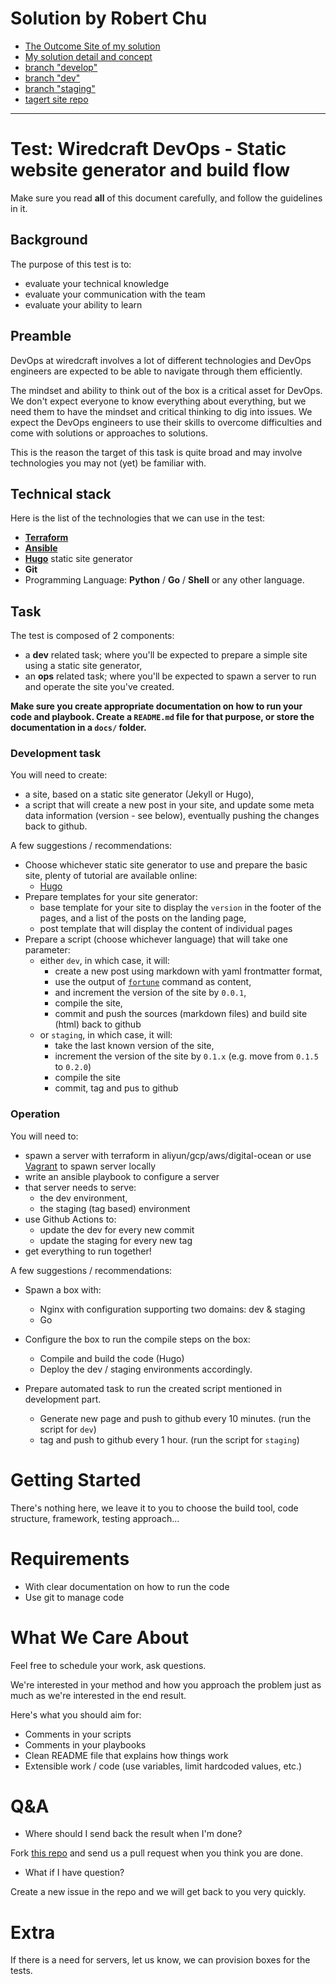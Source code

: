# Solution by Robert Chu
- [The Outcome Site of my solution](https://robertchu1205.github.io/)
- [My solution detail and concept](https://robertchu1205.github.io/post/thoughts-of-bio/)
- [branch "develop"](https://github.com/robertchu1205/test-devops/tree/develop)
- [branch "dev"](https://github.com/robertchu1205/test-devops/tree/dev)
- [branch "staging"](https://github.com/robertchu1205/test-devops/tree/staging)
- [tagert site repo](https://github.com/robertchu1205/robertchu1205.github.io)
---
# Test: Wiredcraft DevOps - Static website generator and build flow

Make sure you read **all** of this document carefully, and follow the guidelines in it.

## Background

The purpose of this test is to:

- evaluate your technical knowledge
- evaluate your communication with the team
- evaluate your ability to learn

## Preamble

DevOps at wiredcraft involves a lot of different technologies and DevOps engineers are expected to be able to navigate through them efficiently.

The mindset and ability to think out of the box is a critical asset for DevOps. We don't expect everyone to know everything about everything, but we need them to have the mindset and critical thinking to dig into issues. We expect the DevOps engineers to use their skills to overcome difficulties and come with solutions or approaches to solutions.

This is the reason the target of this task is quite broad and may involve technologies you may not (yet) be familiar with.

## Technical stack

Here is the list of the technologies that we can use in the test:

- [**Terraform**](https://www.terraform.io/)
- [**Ansible**](https://www.ansible.com/)
- [**Hugo**](https://gohugo.io/) static site generator
- **Git**
- Programming Language: **Python** / **Go** / **Shell** or any other language.

## Task

The test is composed of 2 components:
- a **dev** related task; where you'll be expected to prepare a simple site using a static site generator,
- an **ops** related task; where you'll be expected to spawn a server to run and operate the site you've created.

**Make sure you create appropriate documentation on how to run your code and playbook. Create a `README.md` file for that purpose, or store the documentation in a `docs/` folder.**

### Development task

You will need to create:
- a site, based on a static site generator (Jekyll or Hugo),
- a script that will create a new post in your site, and update some meta data information (version - see below), eventually pushing the changes back to github.

A few suggestions / recommendations:

- Choose whichever static site generator to use and prepare the basic site, plenty of tutorial are available online:
    - [Hugo](https://gohugo.io)
- Prepare templates for your site generator:
    - base template for your site to display the `version` in the footer of the pages, and a list of the posts on the landing page,
    - post template that will display the content of individual pages
- Prepare a script (choose whichever language) that will take one parameter:
    - either `dev`, in which case, it will:
        - create a new post using markdown with yaml frontmatter format,
        - use the output of [`fortune`](http://manpages.ubuntu.com/manpages/xenial/man6/fortune.6.html) command as content,
        - and increment the version of the site by `0.0.1`,
        - compile the site,
        - commit and push the sources (markdown files) and build site (html) back to github
    - or `staging`, in which case, it will:
        - take the last known version of the site,
        - increment the version of the site by `0.1.x` (e.g. move from `0.1.5` to `0.2.0`)
        - compile the site
        - commit, tag and pus to github

### Operation

You will need to:
- spawn a server with terraform in aliyun/gcp/aws/digital-ocean or use [Vagrant](https://www.vagrantup.com/) to spawn server locally
- write an ansible playbook to configure a server
- that server needs to serve:
    - the dev environment,
    - the staging (tag based) environment
- use Github Actions to:
    - update the dev for every new commit
    - update the staging for every new tag
- get everything to run together!

A few suggestions / recommendations:

- Spawn a box with:
    - Nginx with configuration supporting two domains: dev & staging
    - Go

- Configure the box to run the compile steps on the box:
    - Compile and build the code (Hugo)
    - Deploy the dev / staging environments accordingly.

- Prepare automated task to run the created script mentioned in development part.
    - Generate new page and push to github every 10 minutes. (run the script for `dev`)
    - tag and push to github every 1 hour. (run the script for `staging`)

# Getting Started

There's nothing here, we leave it to you to choose the build tool, code structure, framework, testing approach...

# Requirements

- With clear documentation on how to run the code
- Use git to manage code

# What We Care About

Feel free to schedule your work, ask questions.

We're interested in your method and how you approach the problem just as much as we're interested in the end result.

Here's what you should aim for:

- Comments in your scripts
- Comments in your playbooks
- Clean README file that explains how things work
- Extensible work / code (use variables, limit hardcoded values, etc.)

# Q&A

- Where should I send back the result when I'm done?

Fork [this repo](https://github.com/Wiredcraft/test-devops/) and send us a pull request when you think you are done.

- What if I have question?

Create a new issue in the repo and we will get back to you very quickly.

# Extra

If there is a need for servers, let us know, we can provision boxes for the tests.
